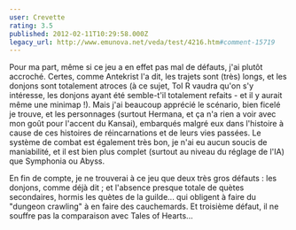 ```yaml
---
user: Crevette
rating: 3.5
published: 2012-02-11T10:29:58.000Z
legacy_url: http://www.emunova.net/veda/test/4216.htm#comment-15719
---
```

Pour ma part, même si ce jeu a en effet pas mal de défauts, j'ai plutôt accroché. Certes, comme Antekrist l'a dit, les trajets sont (très) longs, et les donjons sont totalement atroces (à ce sujet, ToI R vaudra qu'on s'y intéresse, les donjons ayant été semble-t'il totalement refaits - et il y aurait même une minimap !). Mais j'ai beaucoup apprécié le scénario, bien ficelé je trouve, et les personnages (surtout Hermana, et ça n'a rien a voir avec mon goût pour l'accent du Kansai), embarqués malgré eux dans l'histoire à cause de ces histoires de réincarnations et de leurs vies passées. Le système de combat est également très bon, je n'ai eu aucun soucis de maniabilité, et il est bien plus complet (surtout au niveau du réglage de l'IA) que Symphonia ou Abyss.

En fin de compte, je ne trouverai à ce jeu que deux très gros défauts : les donjons, comme déjà dit ; et l'absence presque totale de quètes secondaires, hormis les quètes de la guilde... qui obligent à faire du "dungeon crawling" à en faire des cauchemards. Et troisième défaut, il ne souffre pas la comparaison avec Tales of Hearts...